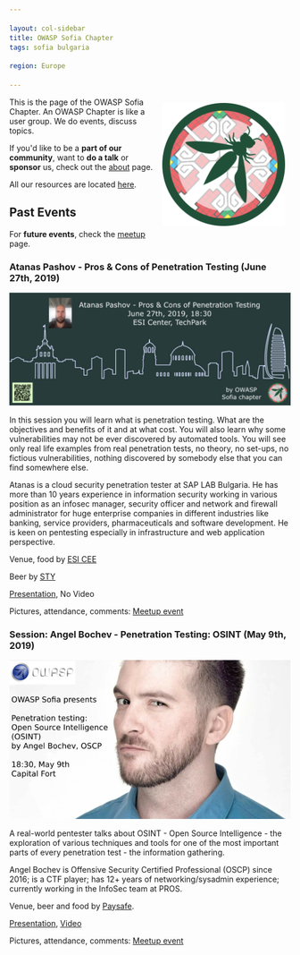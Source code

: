 ```yaml
---

layout: col-sidebar
title: OWASP Sofia Chapter
tags: sofia bulgaria

region: Europe

---
```

<img align="right" style="padding: 10px;" width="220px" src="assets/images/logo.png" />

This is the page of the OWASP Sofia Chapter. An OWASP Chapter is like a user group. We do events, discuss topics.

If you'd like to be a **part of our community**, want to **do a talk** or **sponsor** us, check out the [about](#about) page.

All our resources are located [here](#resources).


## Past Events

For **future events**, check the [meetup](https://www.meetup.com/OWASP-Sofia-Chapter/) page.

### Atanas Pashov - Pros & Cons of Penetration Testing (June 27th, 2019)

![Banner](assets/images/2019.06.27.procons.png)

In this session you will learn what is penetration testing. What are the objectives and benefits of it and at what cost. You will also learn why some vulnerabilities may not be ever discovered by automated tools. You will see only real life examples from real penetration tests, no theory, no set-ups, no fictious vulnerabilities, nothing discovered by somebody else that you can find somewhere else.

Atanas is a cloud security penetration tester at SAP LAB Bulgaria. He has more than 10 years experience in information security working in various position as an infosec manager, security officer and network and firewall administrator for huge enterprise companies in different industries like banking, service providers, pharmaceuticals and software development. He is keen on pentesting especially in infrastructure and web application perspective.

Venue, food by [ESI CEE](https://esicenter.bg/)

Beer by [STY](https://sty.bz/)

[Presentation](https://speakerdeck.com/owaspsofia/owasp-sofia-atanas-pashov-pros-n-cons-of-penetration-testing-june-27th-2019),
No Video

Pictures, attendance, comments: [Meetup event](https://www.meetup.com/OWASP-Sofia-Chapter/events/261105250/)


### Session: Angel Bochev - Penetration Testing: OSINT (May 9th, 2019)

![Banner](assets/images/2019.05.09.osint.png)

A real-world pentester talks about OSINT - Open Source Intelligence - the exploration of various techniques and tools for one of the most important parts of every penetration test - the information gathering.

Angel Bochev is Offensive Security Certified Professional (OSCP) since 2016; is a CTF player; has 12+ years of networking/sysadmin experience; currently working in the InfoSec team at PROS.

Venue, beer and food by [Paysafe](https://paysafe.com).


[Presentation](https://speakerdeck.com/owaspsofia/owasp-sofia-angel-bochev-penetration-testing-osint-may-9th-2019),
[Video](https://www.youtube.com/watch?v=KIVSeSNGKSA)

Pictures, attendance, comments: [Meetup event](https://www.meetup.com/OWASP-Sofia-Chapter/events/261105250/)


